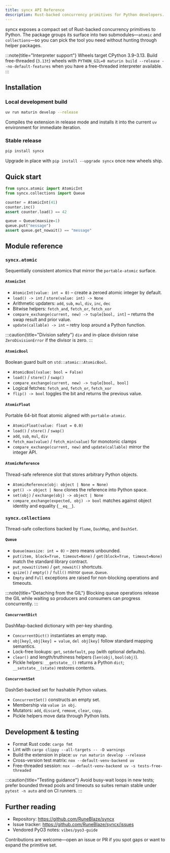 ```yaml
---
title: syncx API Reference
description: Rust-backed concurrency primitives for Python developers.
---
```


syncx exposes a compact set of Rust-backed concurrency primitives to Python. The package groups its surface into two submodules—`atomic` and `collections`—so you can pick the tool you need without hunting through helper packages.

:::note{title="Interpreter support"}
Wheels target CPython 3.9–3.13. Build free-threaded (`3.13t`) wheels with `PYTHON_GIL=0 maturin build --release --no-default-features` when you have a free-threaded interpreter available.
:::

## Installation

### Local development build

```bash
uv run maturin develop --release
```

Compiles the extension in release mode and installs it into the current `uv` environment for immediate iteration.

### Stable release

```bash
pip install syncx
```

Upgrade in place with `pip install --upgrade syncx` once new wheels ship.

## Quick start

```python
from syncx.atomic import AtomicInt
from syncx.collections import Queue

counter = AtomicInt(41)
counter.inc()
assert counter.load() == 42

queue = Queue(maxsize=1)
queue.put("message")
assert queue.get_nowait() == "message"
```

## Module reference

### `syncx.atomic`

Sequentially consistent atomics that mirror the `portable-atomic` surface.

#### `AtomicInt`

- `AtomicInt(value: int = 0)` – create a zeroed atomic integer by default.
- `load() -> int` / `store(value: int) -> None`
- Arithmetic updaters: `add`, `sub`, `mul`, `div`, `inc`, `dec`
- Bitwise helpers: `fetch_and`, `fetch_or`, `fetch_xor`
- `compare_exchange(current, new) -> tuple[bool, int]` – returns the swap result and prior value.
- `update(callable) -> int` – retry loop around a Python function.

:::caution{title="Division safety"}
`div` and in-place division raise `ZeroDivisionError` if the divisor is zero.
:::

#### `AtomicBool`

Boolean guard built on `std::atomic::AtomicBool`.

- `AtomicBool(value: bool = False)`
- `load()` / `store()` / `swap()`
- `compare_exchange(current, new) -> tuple[bool, bool]`
- Logical fetches: `fetch_and`, `fetch_or`, `fetch_xor`
- `flip() -> bool` toggles the bit and returns the previous value.

#### `AtomicFloat`

Portable 64-bit float atomic aligned with `portable-atomic`.

- `AtomicFloat(value: float = 0.0)`
- `load()` / `store()` / `swap()`
- `add`, `sub`, `mul`, `div`
- `fetch_max(value)` / `fetch_min(value)` for monotonic clamps
- `compare_exchange(current, new)` and `update(callable)` mirror the integer API.

#### `AtomicReference`

Thread-safe reference slot that stores arbitrary Python objects.

- `AtomicReference(obj: object | None = None)`
- `get() -> object | None` clones the reference into Python space.
- `set(obj)` / `exchange(obj) -> object | None`
- `compare_exchange(expected, obj) -> bool` matches against object identity and equality (`__eq__`).

### `syncx.collections`

Thread-safe collections backed by `flume`, `DashMap`, and `DashSet`.

#### `Queue`

- `Queue(maxsize: int = 0)` – zero means unbounded.
- `put(item, block=True, timeout=None)` / `get(block=True, timeout=None)` match the standard library contract.
- `put_nowait(item)` / `get_nowait()` shortcuts.
- `qsize()` / `empty()` / `full()` mirror `queue.Queue`.
- `Empty` and `Full` exceptions are raised for non-blocking operations and timeouts.

:::note{title="Detaching from the GIL"}
Blocking queue operations release the GIL while waiting so producers and consumers can progress concurrently.
:::

#### `ConcurrentDict`

DashMap-backed dictionary with per-key sharding.

- `ConcurrentDict()` instantiates an empty map.
- `obj[key]`, `obj[key] = value`, `del obj[key]` follow standard mapping semantics.
- Lock-free lookups: `get`, `setdefault`, `pop` (with optional defaults).
- `clear()` and length/truthiness helpers (`len(obj)`, `bool(obj)`).
- Pickle helpers: `__getstate__()` returns a Python `dict`; `__setstate__(state)` restores contents.

#### `ConcurrentSet`

DashSet-backed set for hashable Python values.

- `ConcurrentSet()` constructs an empty set.
- Membership via `value in obj`.
- Mutators: `add`, `discard`, `remove`, `clear`, `copy`.
- Pickle helpers move data through Python lists.

## Development & testing

- Format Rust code: `cargo fmt`
- Lint with `cargo clippy --all-targets -- -D warnings`
- Build the extension in place: `uv run maturin develop --release`
- Cross-version test matrix: `nox --default-venv-backend uv`
- Free-threaded session: `nox --default-venv-backend uv -s tests-free-threaded`

:::caution{title="Testing guidance"}
Avoid busy-wait loops in new tests; prefer bounded thread pools and timeouts so suites remain stable under `pytest -n auto` and on CI runners.
:::

## Further reading

- Repository: <https://github.com/RuneBlaze/syncx>
- Issue tracker: <https://github.com/RuneBlaze/syncx/issues>
- Vendored PyO3 notes: `vibes/pyo3-guide`

Contributions are welcome—open an issue or PR if you spot gaps or want to expand the primitive set.
